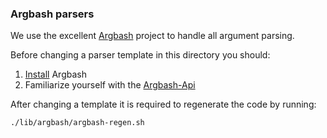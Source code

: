 ### Argbash parsers

We use the excellent [Argbash](https://github.com/matejak/argbash) project to handle all argument parsing.

Before changing a parser template in this directory you should:

1. [Install](http://argbash.readthedocs.io/en/latest/install.html) Argbash
2. Familiarize yourself with the [Argbash-Api](http://argbash.readthedocs.io/en/latest/guide.html#argbash-api)

After changing a template it is required to regenerate the code by running:

```
./lib/argbash/argbash-regen.sh
```
